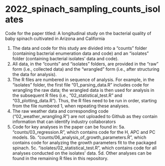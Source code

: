 # 2022_spinach_sampling_counts_isolates

Code for the paper titled: A longitudinal study on the bacterial quality of baby spinach cultivated in Arizona and California

1.	The data and code for this study are divided into a “counts” folder (containing bacterial enumeration data and code) and an “isolates” folder (containing bacterial isolates’ data and code).
2.	All data, in the “counts” and “isolates” folders, are provided in the “raw” form (i.e., collected data) and the “wrangled” form (i.e., after structuring the data for analysis).
3.	The R files are numbered in sequence of analysis. For example, in the “isolates” folder, the first file “01_parsing_data.R” includes code for wrangling the raw data; the wrangled data is then used for analysis in the subsequent R files (i.e., “02_statistical_test.R” and “03_plotting_data.R”). Thus, the R files need to be run in order, starting from the file numbered 1, when repeating these analyses.
4.	The raw weather data and corresponding code (“02_weather_wrangling.R”) are not uploaded to Github as they contain information that can identify industry collaborators
5.	Code for key analyses in the paper can be found in:
5a.	“counts/03_regression.R”, which contains code for the H, APC and PC models.
5b.	“counts/06_analysis_of_growth_parameters.R”, which contains code for analyzing the growth parameters fit to the packaged spinach.
5c.	“isolates/02_statistical_test.R”, which contains code for all analyses conducted on the isolates’ data.
5d.	Other analyses can be found in the remaining R files in this repository.
